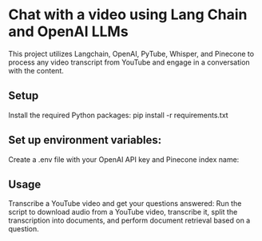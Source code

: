 # Chat with a video using Lang Chain and OpenAI LLMs
This project utilizes Langchain, OpenAI, PyTube, Whisper, and Pinecone to process any video transcript from YouTube and engage in a conversation with the content.

## Setup
Install the required Python packages: pip install -r requirements.txt

## Set up environment variables:
Create a .env file with your OpenAI API key and Pinecone index name:

## Usage
Transcribe a YouTube video and get your questions answered:
Run the script to download audio from a YouTube video, transcribe it, split the transcription into documents, and perform document retrieval based on a question.